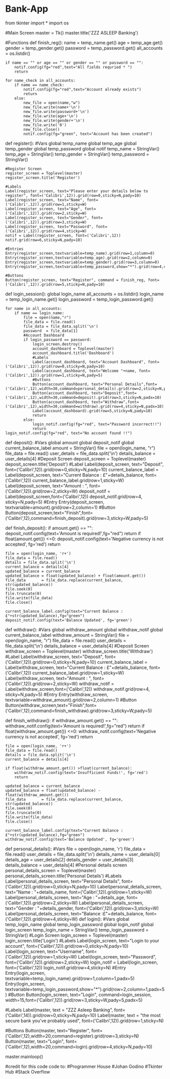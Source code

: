 # Bank-App
from tkinter import *
import os


#Main Screen
master = Tk()
master.title('ZZZ ASLEEP Banking')

#Functions
def finish_reg():
    name = temp_name.get()
    age = temp_age.get()
    gender = temp_gender.get()
    password = temp_password.get()
    all_accounts = os.listdir()

    if name == "" or age == "" or gender == "" or password == "":
        notif.config(fg="red",text="All fields requried * ")
        return

    for name_check in all_accounts:
        if name == name_check:
            notif.config(fg="red",text="Account already exists")
            return
        else:
            new_file = open(name,"w")
            new_file.write(name+'\n')
            new_file.write(password+'\n')
            new_file.write(age+'\n')
            new_file.write(gender+'\n')
            new_file.write('0')
            new_file.close()
            notif.config(fg="green", text="Account has been created")

def register():
    #Vars
    global temp_name
    global temp_age
    global temp_gender
    global temp_password
    global notif
    temp_name = StringVar()
    temp_age = StringVar()
    temp_gender = StringVar()
    temp_password = StringVar()
    
    #Register Screen
    register_screen = Toplevel(master)
    register_screen.title('Register')

    #Labels
    Label(register_screen, text="Please enter your details below to register", font=('Calibri',12)).grid(row=0,sticky=N,pady=10)
    Label(register_screen, text="Name", font=('Calibri',12)).grid(row=1,sticky=W)
    Label(register_screen, text="Age", font=('Calibri',12)).grid(row=2,sticky=W)
    Label(register_screen, text="Gender", font=('Calibri',12)).grid(row=3,sticky=W)
    Label(register_screen, text="Password", font=('Calibri',12)).grid(row=4,sticky=W)
    notif = Label(register_screen, font=('Calibri',12))
    notif.grid(row=6,sticky=N,pady=10)

    #Entries
    Entry(register_screen,textvariable=temp_name).grid(row=1,column=0)
    Entry(register_screen,textvariable=temp_age).grid(row=2,column=0)
    Entry(register_screen,textvariable=temp_gender).grid(row=3,column=0)
    Entry(register_screen,textvariable=temp_password,show="*").grid(row=4,column=0)

    #Buttons
    Button(register_screen, text="Register", command = finish_reg, font=('Calibri',12)).grid(row=5,sticky=N,pady=10)

def login_session():
    global login_name
    all_accounts = os.listdir()
    login_name = temp_login_name.get()
    login_password = temp_login_password.get()

    for name in all_accounts:
        if name == login_name:
            file = open(name,"r")
            file_data = file.read()
            file_data = file_data.split('\n')
            password  = file_data[1]
            #Account Dashboard
            if login_password == password:
                login_screen.destroy()
                account_dashboard = Toplevel(master)
                account_dashboard.title('Dashboard')
                #Labels
                Label(account_dashboard, text="Account Dashboard", font=('Calibri',12)).grid(row=0,sticky=N,pady=10)
                Label(account_dashboard, text="Welcome "+name, font=('Calibri',12)).grid(row=1,sticky=N,pady=5)
                #Buttons
                Button(account_dashboard, text="Personal Details",font=('Calibri',12),width=30,command=personal_details).grid(row=2,sticky=N,padx=10)
                Button(account_dashboard, text="Deposit",font=('Calibri',12),width=30,command=deposit).grid(row=3,sticky=N,padx=10)
                Button(account_dashboard, text="Withdraw",font=('Calibri',12),width=30,command=withdraw).grid(row=4,sticky=N,padx=10)
                Label(account_dashboard).grid(row=5,sticky=N,pady=10)
                return
            else:
                login_notif.config(fg="red", text="Password incorrect!!")
                return
    login_notif.config(fg="red", text="No account found !!")

def deposit():
    #Vars
    global amount
    global deposit_notif
    global current_balance_label
    amount = StringVar()
    file   = open(login_name, "r")
    file_data = file.read()
    user_details = file_data.split('\n')
    details_balance = user_details[4]
    #Deposit Screen
    deposit_screen = Toplevel(master)
    deposit_screen.title('Deposit')
    #Label
    Label(deposit_screen, text="Deposit", font=('Calibri',12)).grid(row=0,sticky=N,pady=10)
    current_balance_label = Label(deposit_screen, text="Current Balance : £"+details_balance, font=('Calibri',12))
    current_balance_label.grid(row=1,sticky=W)
    Label(deposit_screen, text="Amount : ", font=('Calibri',12)).grid(row=2,sticky=W)
    deposit_notif = Label(deposit_screen,font=('Calibri',12))
    deposit_notif.grid(row=4, sticky=N,pady=5)
    #Entry
    Entry(deposit_screen, textvariable=amount).grid(row=2,column=1)
    #Button
    Button(deposit_screen,text="Finish",font=('Calibri',12),command=finish_deposit).grid(row=3,sticky=W,pady=5)

def finish_deposit():
    if amount.get() == "":
        deposit_notif.config(text='Amount is required!',fg="red")
        return
    if float(amount.get()) <=0:
        deposit_notif.config(text='Negative currency is not accepted', fg='red')
        return

    file = open(login_name, 'r+')
    file_data = file.read()
    details = file_data.split('\n')
    current_balance = details[4]
    updated_balance = current_balance
    updated_balance = float(updated_balance) + float(amount.get())
    file_data       = file_data.replace(current_balance, str(updated_balance))
    file.seek(0)
    file.truncate(0)
    file.write(file_data)
    file.close()

    current_balance_label.config(text="Current Balance : £"+str(updated_balance),fg="green")
    deposit_notif.config(text='Balance Updated', fg='green')
 
def withdraw():
     #Vars
    global withdraw_amount
    global withdraw_notif
    global current_balance_label
    withdraw_amount = StringVar()
    file   = open(login_name, "r")
    file_data = file.read()
    user_details = file_data.split('\n')
    details_balance = user_details[4]
    #Deposit Screen
    withdraw_screen = Toplevel(master)
    withdraw_screen.title('Withdraw')
    #Label
    Label(withdraw_screen, text="Deposit", font=('Calibri',12)).grid(row=0,sticky=N,pady=10)
    current_balance_label = Label(withdraw_screen, text="Current Balance : £"+details_balance, font=('Calibri',12))
    current_balance_label.grid(row=1,sticky=W)
    Label(withdraw_screen, text="Amount : ", font=('Calibri',12)).grid(row=2,sticky=W)
    withdraw_notif = Label(withdraw_screen,font=('Calibri',12))
    withdraw_notif.grid(row=4, sticky=N,pady=5)
    #Entry
    Entry(withdraw_screen, textvariable=withdraw_amount).grid(row=2,column=1)
    #Button
    Button(withdraw_screen,text="Finish",font=('Calibri',12),command=finish_withdraw).grid(row=3,sticky=W,pady=5)

def finish_withdraw():
    if withdraw_amount.get() == "":
        withdraw_notif.config(text='Amount is required!',fg="red")
        return
    if float(withdraw_amount.get()) <=0:
        withdraw_notif.config(text='Negative currency is not accepted', fg='red')
        return

    file = open(login_name, 'r+')
    file_data = file.read()
    details = file_data.split('\n')
    current_balance = details[4]

    if float(withdraw_amount.get()) >float(current_balance):
        withdraw_notif.config(text='Insufficient Funds!', fg='red')
        return

    updated_balance = current_balance
    updated_balance = float(updated_balance) - float(withdraw_amount.get())
    file_data       = file_data.replace(current_balance, str(updated_balance))
    file.seek(0)
    file.truncate(0)
    file.write(file_data)
    file.close()

    current_balance_label.config(text="Current Balance : £"+str(updated_balance),fg="green")
    withdraw_notif.config(text='Balance Updated', fg='green')
    

def personal_details():
    #Vars
    file = open(login_name, 'r')
    file_data = file.read()
    user_details = file_data.split('\n')
    details_name = user_details[0]
    details_age = user_details[2]
    details_gender = user_details[3]
    details_balance = user_details[4]
    #Personal details screen
    personal_details_screen = Toplevel(master)
    personal_details_screen.title('Personal Details')
    #Labels
    Label(personal_details_screen, text="Personal Details", font=('Calibri',12)).grid(row=0,sticky=N,pady=10)
    Label(personal_details_screen, text="Name : "+details_name, font=('Calibri',12)).grid(row=1,sticky=W)
    Label(personal_details_screen, text="Age : "+details_age, font=('Calibri',12)).grid(row=2,sticky=W)
    Label(personal_details_screen, text="Gender : "+details_gender, font=('Calibri',12)).grid(row=3,sticky=W)
    Label(personal_details_screen, text="Balance :£"+details_balance, font=('Calibri',12)).grid(row=4,sticky=W)
def login():
    #Vars
    global temp_login_name
    global temp_login_password
    global login_notif
    global login_screen
    temp_login_name = StringVar()
    temp_login_password = StringVar()
    #Login Screen
    login_screen = Toplevel(master)
    login_screen.title('Login')
    #Labels
    Label(login_screen, text="Login to your account", font=('Calibri',12)).grid(row=0,sticky=N,pady=10)
    Label(login_screen, text="Username", font=('Calibri',12)).grid(row=1,sticky=W)
    Label(login_screen, text="Password", font=('Calibri',12)).grid(row=2,sticky=W)
    login_notif = Label(login_screen, font=('Calibri',12))
    login_notif.grid(row=4,sticky=N)
    #Entry
    Entry(login_screen, textvariable=temp_login_name).grid(row=1,column=1,padx=5)
    Entry(login_screen, textvariable=temp_login_password,show="*").grid(row=2,column=1,padx=5)
    #Button
    Button(login_screen, text="Login", command=login_session, width=15,font=('Calibri',12)).grid(row=3,sticky=W,pady=5,padx=5)



#Labels
Label(master, text = "ZZZ Asleep Banking", font=('Calibri',14)).grid(row=0,sticky=N,pady=10)
Label(master, text = "the most secure bank you've probably used", font=('Calibri',12)).grid(row=1,sticky=N)


#Buttons
Button(master, text="Register", font=('Calibri',12),width=20,command=register).grid(row=3,sticky=N)
Button(master, text="Login", font=('Calibri',12),width=20,command=login).grid(row=4,sticky=N,pady=10)

master.mainloop()

#credit for this code code to:
#Programmer House 
#Johan Godino
#Tkinter Hub
#Stack Overflow
